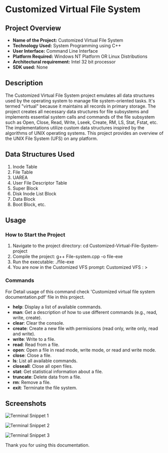 # Customized Virtual File System

## Project Overview

- **Name of the Project:** Customized Virtual File System
- **Technology Used:** System Programming using C++
- **User Interface:** Command Line Interface
- **Platform Required:** Windows NT Platform OR Linux Distributions
- **Architectural requirement:** Intel 32 bit processor
- **SDK used:** None

## Description

The Customized Virtual File System project emulates all data structures used by the operating system to manage file system-oriented tasks. It's termed "virtual" because it maintains all records in primary storage. The project creates all necessary data structures for file subsystems and implements essential system calls and commands of the file subsystem such as Open, Close, Read, Write, Lseek, Create, RM, LS, Stat, Fstat, etc. The implementations utilize custom data structures inspired by the algorithms of UNIX operating systems. This project provides an overview of the UNIX File System (UFS) on any platform.

## Data Structures Used

1. Inode Table
2. File Table
3. UAREA
4. User File Descriptor Table
5. Super Block
6. Disk Inode List Block
7. Data Block
8. Boot Block, etc.

## Usage

### How to Start the Project

1. Navigate to the project directory:                                                                                                      cd Customized-Virtual-File-System-project
2. Compile the project:
g++ File-system.cpp -o file-exe
3. Run the executable:
./file-exe
4. You are now in the Customized VFS prompt:
Customized VFS : >

### Commands
For Detail usage of this command check 'Customized virtual file system documentation.pdf' file in this project.

- **help**: Display a list of available commands.
- **man**: Get a description of how to use different commands (e.g., read, write, create).
- **clear**: Clear the console.
- **create**: Create a new file with permissions (read only, write only, read and write).
- **write**: Write to a file.
- **read**: Read from a file.
- **open**: Open a file in read mode, write mode, or read and write mode.
- **close**: Close a file.
- **ls**: List all available commands.
- **closeall**: Close all open files.
- **stat**: Get statistical information about a file.
- **truncate**: Delete data from a file.
- **rm**: Remove a file.
- **exit**: Terminate the file system.

## Screenshots

![Terminal Snippet 1](https://github.com/shw1/Customized-Virtual-File-System/assets/108781084/0c1c3646-a1c8-4eb7-b791-b4f5dd63be67)

![Terminal Snippet 2](https://github.com/shw1/Customized-Virtual-File-System/assets/108781084/6058a9ed-c932-437f-a9e0-01793ff93e0d)

![Terminal Snippet 3](https://github.com/shw1/Customized-Virtual-File-System/assets/108781084/a51a6b0f-4993-44e2-9eaa-ccf5f57b32bb)

Thank you for using this documentation.
